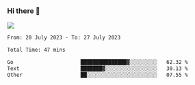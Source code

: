 ### Hi there 👋️

![](https://komarev.com/ghpvc/?username=Loner1024)

<!--START_SECTION:waka-->

```txt
From: 20 July 2023 - To: 27 July 2023

Total Time: 47 mins

Go                      ███████████████▓░░░░░░░░░   62.32 %
Text                    ███████▓░░░░░░░░░░░░░░░░░   30.13 %
Other                   ██░░░░░░░░░░░░░░░░░░░░░░░   07.55 %
```

<!--END_SECTION:waka-->



